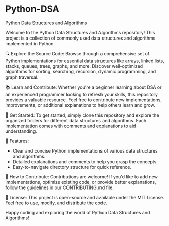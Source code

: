 # Python-DSA
Python Data Structures and Algorithms

Welcome to the Python Data Structures and Algorithms repository! This project is a collection of commonly used data structures and algorithms implemented in Python.

🔍 Explore the Source Code:
Browse through a comprehensive set of Python implementations for essential data structures like arrays, linked lists, stacks, queues, trees, graphs, and more. Discover well-optimized algorithms for sorting, searching, recursion, dynamic programming, and graph traversal.

📚 Learn and Contribute:
Whether you're a beginner learning about DSA or an experienced programmer looking to refresh your skills, this repository provides a valuable resource. Feel free to contribute new implementations, improvements, or additional explanations to help others learn and grow.

🚀 Get Started:
To get started, simply clone this repository and explore the organized folders for different data structures and algorithms. Each implementation comes with comments and explanations to aid understanding.

🌟 Features:
- Clear and concise Python implementations of various data structures and algorithms.
- Detailed explanations and comments to help you grasp the concepts.
- Easy-to-navigate directory structure for quick reference.

🔧 How to Contribute:
Contributions are welcome! If you'd like to add new implementations, optimize existing code, or provide better explanations, follow the guidelines in our CONTRIBUTING.md file.

📖 License:
This project is open-source and available under the MIT License. Feel free to use, modify, and distribute the code.

Happy coding and exploring the world of Python Data Structures and Algorithms!
